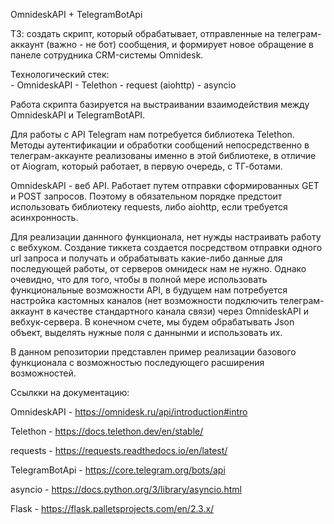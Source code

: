 OmnideskAPI + TelegramBotApi

ТЗ: создать скрипт, который обрабатывает, отправленные на телеграм-аккаунт (важно - не бот) сообщения, и формирует новое обращение в панеле сотрудника CRM-системы Omnidesk.

Технологический стек:  
                      - OmnideskAPI
                      - Telethon
                      - request (aiohttp)
                      - asyncio


Работа скрипта базируется на выстраивании взаимодействия между OmnideskAPI и TelegramBotAPI.

Для работы с API Telegram нам потребуется библиотека Telethon. Методы аутентификации и обработки сообщений непосредственно в телеграм-аккаунте реализованы именно в этой библиотеке, в отличие от Aiogram, который работает, в первую очередь, с ТГ-ботами.

OmnideskAPI - веб API. Работает путем отправки сформированных GET и POST запросов. Поэтому в обязательном порядке предстоит использовать библиотеку requests, либо aiohttp, если требуется асинхронность.

Для реализации даннного функционала, нет нужды настраивать работу с вебхуком. Создание тиккета создается посредством отправки одного url запроса и получать и обрабатывать какие-либо данные для последующей работы, от серверов омнидеск нам не нужно. Однако очевидно, что для того, чтобы в полной мере использовать функциональные возможности API, в будущем нам потребуется настройка кастомных каналов (нет возможности подключить телеграм-аккаунт в качестве стандартного канала связи) через OmnideskAPI и вебхук-сервера. В конечном счете, мы будем обрабатывать Json объект, выделять нужные поля с даннынми и использовать их.

В данном репозитории представлен пример реализации базового функционала с возможностью последующего расширения возможностей.




Ссылкки на документацию:

OmnideskAPI - https://omnidesk.ru/api/introduction#intro

Telethon - https://docs.telethon.dev/en/stable/

requests - https://requests.readthedocs.io/en/latest/

TelegramBotApi - https://core.telegram.org/bots/api

asyncio - https://docs.python.org/3/library/asyncio.html

Flask - https://flask.palletsprojects.com/en/2.3.x/
